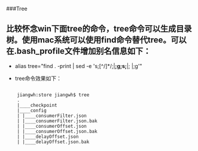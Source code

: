 ###Tree
## 比较怀念win下面tree的命令，tree命令可以生成目录树。使用mac系统可以使用find命令替代tree。可以在.bash_profile文件增加别名信息如下： 

 * alias tree="find . -print | sed -e 's;[^/]*/;|____;g;s;____|; |;g'"

 * tree命令效果如下： 
```

	jiangwh:store jiangwh$ tree
	.
	|____checkpoint
	|____config
	| |____consumerFilter.json
	| |____consumerFilter.json.bak
	| |____consumerOffset.json
	| |____consumerOffset.json.bak
	| |____delayOffset.json
	| |____delayOffset.json.bak	
